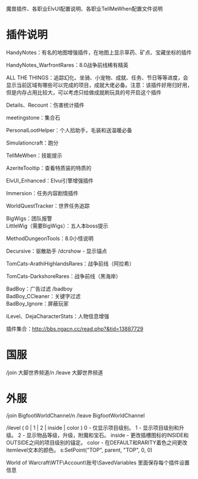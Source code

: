 魔兽插件、各职业ElvUI配置说明、各职业TellMeWhen配置文件说明


# 插件说明 
HandyNotes：有名的地图增强插件，在地图上显示草药、矿点、宝藏坐标的插件

HandyNotes_WarfrontRares：8.0战争前线稀有精英

ALL THE THINGS：追踪幻化、坐骑、小宠物、成就、任务、节日等等进度，会显示当前区域有哪些可以完成的项目，成就大佬必备。注意：该插件好用归好用，但是内存占用比较大，可以考虑只给做成就刷玩具的号开启这个插件

Details、Recount：伤害统计插件

meetingstone：集合石  

PersonalLootHelper：个人拾助手，毛装和送温暖必备

Simulationcraft：跑分

TellMeWhen：技能提示

AzeriteTooltip：查看特质装的特质的

ElvUI_Enhanced：Elvui引擎增强插件

Immersion：任务内容剧情插件

WorldQuestTracker：世界任务追踪

BigWigs：团队报警  
LittleWig（需要BigWigs）：五人本boss提示

MethodDungeonTools：8.0小怪说明

Decursive：驱散助手  /dcrshow - 显示锚点

TomCats-ArathiHighlandsRares：战争前线（阿拉希）

TomCats-DarkshoreRares：战争前线（黑海岸）

BadBoy：广告过滤   /badboy  
BadBoy_CCleaner：关键字过滤  
BadBoy_Ignore：屏蔽玩家

iLevel、DejaCharacterStats：人物信息增强

插件集合：http://bbs.ngacn.cc/read.php?&tid=13887729



# 国服 
/join 大脚世界频道/n
/leave 大脚世界频道 

# 外服 
/join BigfootWorldChannel/n
/leave BigfootWorldChannel

/ilevel ( 0 | 1 | 2 | inside | color )
0 - 仅显示项目级别。
1 - 显示项目级别和升级。
2 - 显示物品等级，升级，附魔和宝石。
inside - 更改插槽图标的INSIDE和OUTSIDE之间的项目级别的锚定。
color - 在DEFAULT和RARITY着色之间更改itemlevel文本的颜色。
s:SetPoint("TOP", parent, "TOP", 0, 0)

World of Warcraft\WTF\Account\账号\SavedVariables 里面保存每个插件设置信息

